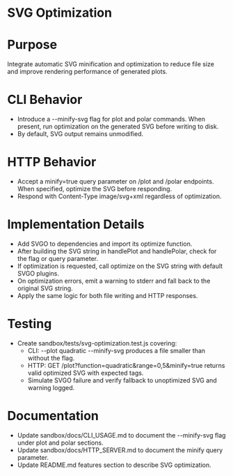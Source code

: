 # SVG Optimization

# Purpose
Integrate automatic SVG minification and optimization to reduce file size and improve rendering performance of generated plots.

# CLI Behavior
- Introduce a --minify-svg flag for plot and polar commands. When present, run optimization on the generated SVG before writing to disk.
- By default, SVG output remains unmodified.

# HTTP Behavior
- Accept a minify=true query parameter on /plot and /polar endpoints. When specified, optimize the SVG before responding.
- Respond with Content-Type image/svg+xml regardless of optimization.

# Implementation Details
- Add SVGO to dependencies and import its optimize function.
- After building the SVG string in handlePlot and handlePolar, check for the flag or query parameter.
- If optimization is requested, call optimize on the SVG string with default SVGO plugins.
- On optimization errors, emit a warning to stderr and fall back to the original SVG string.
- Apply the same logic for both file writing and HTTP responses.

# Testing
- Create sandbox/tests/svg-optimization.test.js covering:
  - CLI: --plot quadratic --minify-svg produces a file smaller than without the flag.
  - HTTP: GET /plot?function=quadratic&range=0,5&minify=true returns valid optimized SVG with expected tags.
  - Simulate SVGO failure and verify fallback to unoptimized SVG and warning logged.

# Documentation
- Update sandbox/docs/CLI_USAGE.md to document the --minify-svg flag under plot and polar sections.
- Update sandbox/docs/HTTP_SERVER.md to document the minify query parameter.
- Update README.md features section to describe SVG optimization.